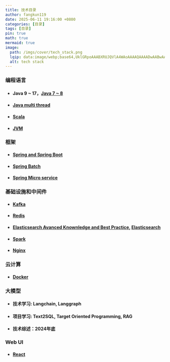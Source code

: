```yaml
---
title: 技术目录
author: fangkun119
date: 2025-06-11 19:16:00 +0800
categories: [目录]
tags: [目录]
pin: true
math: true
mermaid: true
image:
  path: /imgs/cover/tech_stack.png
  lqip: data:image/webp;base64,UklGRpoAAABXRUJQVlA4WAoAAAAQAAAADwAABwAAQUxQSDIAAAARL0AmbZurmr57yyIiqE8oiG0bejIYEQTgqiDA9vqnsUSI6H+oAERp2HZ65qP/VIAWAFZQOCBCAAAA8AEAnQEqEAAIAAVAfCWkAALp8sF8rgRgAP7o9FDvMCkMde9PK7euH5M1m6VWoDXf2FkP3BqV0ZYbO6NA/VFIAAAA
  alt: tech stack
---
```




### 编程语言

- #### Java 9 ~ 17，[Java 7 ~ 8](https://github.com/fangkun119/java_proj_ref/blob/master/401_java8/)
- #### [Java multi thread](https://github.com/fangkun119/java_proj_ref/blob/master/410_concurrency/)
- #### [Scala](https://github.com/fangkun119/java_proj_ref/blob/master/400_scala/)
- #### [JVM](https://github.com/fangkun119/java_proj_ref/blob/master/490_jvm/)

### 框架

- #### [Spring and Spring Boot](https://github.com/fangkun119/java_proj_ref/blob/master/001_spring_stack/)
- #### [Spring Batch](https://github.com/fangkun119/java_proj_ref/tree/master/001_spring_stack/004_spring_batch)
- #### [Spring Micro service](https://github.com/fangkun119/java_proj_ref/blob/master/002_micro_service/)

### 基础设施和中间件

- #### [Kafka](https://github.com/fangkun119/java_proj_ref/blob/master/300_kafka/)
- #### [Redis](https://github.com/fangkun119/java_proj_ref/blob/master/320_redis/)
- #### [Elasticsearch Avanced Knownledge and Best Practice](https://fangkun119.github.io/tech-page/tags/elasticsearch/),  [Elasticsearch](https://github.com/fangkun119/java_proj_ref/blob/master/321_elasticsearch/es7stack/) 
- #### [Spark](https://github.com/fangkun119/java_proj_ref/blob/master/500_spark/)
- #### [Nginx](https://github.com/fangkun119/java_proj_ref/blob/master/100_nginx_tengine)

### 云计算

- #### [Docker](https://github.com/fangkun119/java_proj_ref/blob/master/101_docker/)

### 大模型

- #### 技术学习:  Langchain, Langgraph
- #### 项目学习:  Text2SQL, Target Oriented Programming, RAG
- #### 技术综述：2024年底

### Web UI

- #### [React](https://github.com/fangkun119/java_proj_ref/blob/master/200_react/)

